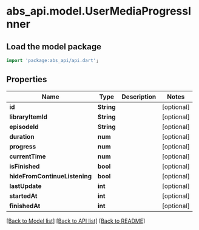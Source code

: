 # abs_api.model.UserMediaProgressInner

## Load the model package
```dart
import 'package:abs_api/api.dart';
```

## Properties
Name | Type | Description | Notes
------------ | ------------- | ------------- | -------------
**id** | **String** |  | [optional] 
**libraryItemId** | **String** |  | [optional] 
**episodeId** | **String** |  | [optional] 
**duration** | **num** |  | [optional] 
**progress** | **num** |  | [optional] 
**currentTime** | **num** |  | [optional] 
**isFinished** | **bool** |  | [optional] 
**hideFromContinueListening** | **bool** |  | [optional] 
**lastUpdate** | **int** |  | [optional] 
**startedAt** | **int** |  | [optional] 
**finishedAt** | **int** |  | [optional] 

[[Back to Model list]](../README.md#documentation-for-models) [[Back to API list]](../README.md#documentation-for-api-endpoints) [[Back to README]](../README.md)



